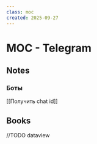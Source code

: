 ```yaml
---
class: moc
created: 2025-09-27
---
```

# MOC - Telegram

## Notes

### Боты

[[Получить chat id]]


## Books

//TODO dataview
